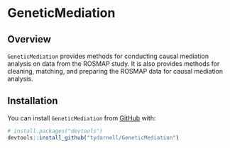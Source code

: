 
# GeneticMediation

## Overview

`GeneticMediation` provides methods for conducting causal mediation analysis on data from the ROSMAP study.
It is also provides methods for cleaning, matching, and preparing the ROSMAP data for causal mediation analysis.

## Installation

You can install `GeneticMediation` from [GitHub](https://github.com/)
with:

``` r
# install.packages("devtools")
devtools::install_github("tydarnell/GeneticMediation")
```
